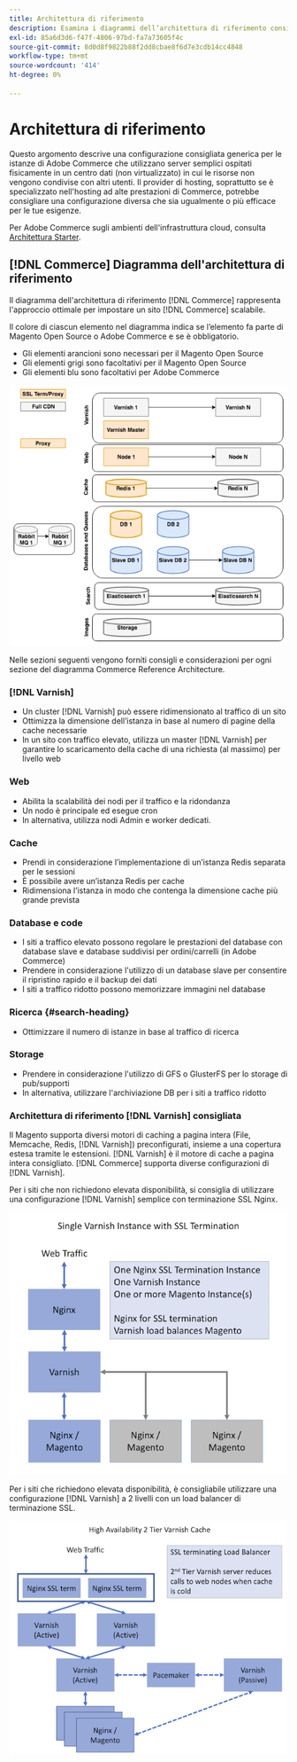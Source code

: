 ```yaml
---
title: Architettura di riferimento
description: Esamina i diagrammi dell’architettura di riferimento consigliata per le implementazioni di Adobe Commerce.
exl-id: 85a6d3d6-f47f-4806-97bd-fa7a73605f4c
source-git-commit: 8d0d8f9822b88f2dd8cbae8f6d7e3cdb14cc4848
workflow-type: tm+mt
source-wordcount: '414'
ht-degree: 0%

---
```


# Architettura di riferimento

Questo argomento descrive una configurazione consigliata generica per le istanze di Adobe Commerce che utilizzano server semplici ospitati fisicamente in un centro dati (non virtualizzato) in cui le risorse non vengono condivise con altri utenti. Il provider di hosting, soprattutto se è specializzato nell&#39;hosting ad alte prestazioni di Commerce, potrebbe consigliare una configurazione diversa che sia ugualmente o più efficace per le tue esigenze.

Per Adobe Commerce sugli ambienti dell&#39;infrastruttura cloud, consulta [Architettura Starter](https://devdocs.magento.com/cloud/architecture/starter-architecture.html).

## [!DNL Commerce] Diagramma dell&#39;architettura di riferimento

Il diagramma dell&#39;architettura di riferimento [!DNL Commerce] rappresenta l&#39;approccio ottimale per impostare un sito [!DNL Commerce] scalabile.

Il colore di ciascun elemento nel diagramma indica se l’elemento fa parte di Magento Open Source o Adobe Commerce e se è obbligatorio.

* Gli elementi arancioni sono necessari per il Magento Open Source
* Gli elementi grigi sono facoltativi per il Magento Open Source
* Gli elementi blu sono facoltativi per Adobe Commerce

![Diagramma dell&#39;architettura di riferimento di Commerce](../assets/performance/images/ref-architecture-2.3.png)

Nelle sezioni seguenti vengono forniti consigli e considerazioni per ogni sezione del diagramma Commerce Reference Architecture.

### [!DNL Varnish]

* Un cluster [!DNL Varnish] può essere ridimensionato al traffico di un sito
* Ottimizza la dimensione dell’istanza in base al numero di pagine della cache necessarie
* In un sito con traffico elevato, utilizza un master [!DNL Varnish] per garantire lo scaricamento della cache di una richiesta (al massimo) per livello web

### Web

* Abilita la scalabilità dei nodi per il traffico e la ridondanza
* Un nodo è principale ed esegue cron
* In alternativa, utilizza nodi Admin e worker dedicati.

### Cache

* Prendi in considerazione l’implementazione di un’istanza Redis separata per le sessioni
* È possibile avere un’istanza Redis per cache
* Ridimensiona l’istanza in modo che contenga la dimensione cache più grande prevista

### Database e code

* I siti a traffico elevato possono regolare le prestazioni del database con database slave e database suddivisi per ordini/carrelli (in Adobe Commerce)
* Prendere in considerazione l&#39;utilizzo di un database slave per consentire il ripristino rapido e il backup dei dati
* I siti a traffico ridotto possono memorizzare immagini nel database

### Ricerca {#search-heading}

* Ottimizzare il numero di istanze in base al traffico di ricerca

### Storage

* Prendere in considerazione l&#39;utilizzo di GFS o GlusterFS per lo storage di pub/supporti
* In alternativa, utilizzare l&#39;archiviazione DB per i siti a traffico ridotto

### Architettura di riferimento [!DNL Varnish] consigliata

Il Magento supporta diversi motori di caching a pagina intera (File, Memcache, Redis, [!DNL Varnish]) preconfigurati, insieme a una copertura estesa tramite le estensioni. [!DNL Varnish] è il motore di cache a pagina intera consigliato.  [!DNL Commerce] supporta diverse configurazioni di [!DNL Varnish].

Per i siti che non richiedono elevata disponibilità, si consiglia di utilizzare una configurazione [!DNL Varnish] semplice con terminazione SSL Nginx.

![Configurazione [!DNL Varnish] semplice con terminazione SSL](../assets/performance/images/single-varnish-with-ssl-termination.png)

Per i siti che richiedono elevata disponibilità, è consigliabile utilizzare una configurazione [!DNL Varnish] a 2 livelli con un load balancer di terminazione SSL.

![Configurazione a due livelli di elevata disponibilità [!DNL Varnish] con SSL che termina il load balancer](../assets/performance/images/ha-2-tier-varnish-with-ssl-term-load-balancer.png)
